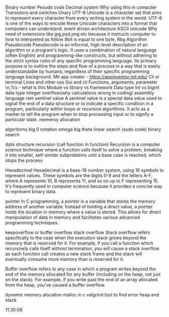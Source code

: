 Binary number
Pesudo code
Decimal system
Why using this in computer 
Transistors and switches
Unary
UTF-8
Unicode is a character set that aims to represent every character from every writing system in the world. UTF-8 is one of the ways to encode these Unicode characters into a format that computers can understand. 
event driven architecture
ASCII
unicode
Why need of extensions like jpg,psd,png etc because it instructs computer to how to interpreted as follow
8bit is equal to one byte,
Rbg
Algorithm
Pseudocode
Pseudocode is an informal, high-level description of an algorithm or a program's logic. It uses a combination of natural language (often English) and programming-like constructs, but without adhering to the strict syntax rules of any specific programming language. Its primary purpose is to outline the steps and flow of a process in a way that is easily understandable by humans, regardless of their specific programming language background.
Mit app creator - https://appinventor.mit.edu/
Cli or terminal
Linex and other oss
Gui and cli
Functions, arguments, parameter
\n,%s - what is this
Module vs library vs framework
Data type
Int vs bigint data type
integer overflow(why calculations wrong in coding)
assembly language
ram
sentinel value
A sentinel value is a special data value used to signal the end of a data structure or to indicate a specific condition in a program, particularly within loops or recursive algorithms. It acts as a marker to tell the program when to stop processing input or to signify a particular state. 
memeroy allocation

algoritoms
big 0 notation
omega
big theta
linear search
(sudo code)
binary search

data structure
recursion (call function in function)
Recursion is a computer science technique where a function calls itself to solve a problem, breaking it into smaller, self-similar subproblems until a base case is reached, which stops the process

Hexadecimal
Hexadecimal is a base-16 number system, using 16 symbols to represent values. These symbols are the digits 0-9 and the letters A-F, where A represents 10, B represents 11, and so on up to F representing 15. It's frequently used in computer science because it provides a concise way to represent binary data. 

pointer
In C programming, a pointer is a variable that stores the memory address of another variable. Instead of holding a direct value, a pointer holds the location in memory where a value is stored. This allows for direct manipulation of data in memory and facilitates various advanced programming techniques. 

keepoverflow or buffer overflow
stack overflow
Stack overflow refers specifically to the case when the execution stack grows beyond the memory that is reserved for it. For example, if you call a function which recursively calls itself without termination, you will cause a stack overflow as each function call creates a new stack frame and the stack will eventually consume more memory than is reserved for it.

Buffer overflow refers to any case in which a program writes beyond the end of the memory allocated for any buffer (including on the heap, not just on the stack). For example, if you write past the end of an array allocated from the heap, you've caused a buffer overflow.

dynamic memory alocation
malloc in c
valgrind tool to find error
heap and stack



11:30:08